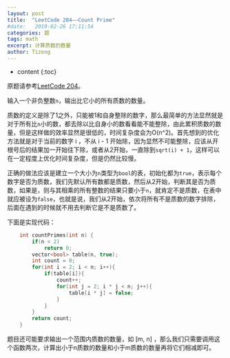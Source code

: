 ```yaml
---
layout: post
title:  "LeetCode 204——Count Prime"
#date:   2019-02-26 17:11:54
categories: 题
tags: math
excerpt: 计算质数的数量
author: Tizeng
---
```


* content
{:toc}

原题请参考[LeetCode 204](https://leetcode.com/problems/count-primes/)。

输入一个非负整数`n`，输出比它小的所有质数的数量。

质数的定义是除了1之外，只能被1和自身整除的数字，那么最简单的方法显然就是对于所有比`n`小的数，都去除以比自身小的数看看能不能整除，由此累积质数的数量，但是这样做的效率显然是很低的，时间复杂度会为O(n^2)。首先想到的优化方法就是对于当前的数字 i ，不从 i - 1 开始除，因为显然不可能整除，应该从开根号后的结果加一开始往下除，或者从2开始，一直除到`sqrt(i) + 1`，这样可以在一定程度上优化时间复杂度，但是仍然比较慢。

正确的做法应该是建立一个大小为`n`类型为`bool`的表，初始化都为`true`，表示每个数字是否为质数，我们先默认所有数都是质数，然后从2开始，判断其是否为质数，如果是，则与其相乘的所有整数的结果只要小于`n`，就肯定不是质数，在表中就应被设为`false`，也就是说，我们从2开始，依次将所有不是质数的数字排除，后面在遇到的时候就不用去判断它是不是质数了。

下面是实现代码：

```c++
    int countPrimes(int n) {
        if(n < 2)
            return 0;
        vector<bool> table(n, true);
        int count = 0;
        for(int i = 2; i < n; i++){
            if(table[i]){
                count++;
                for(int j = 2; i * j < n; j++){
                    table[i * j] = false;
                }
            }
        }
        return count;
    }
```

题目还可能要求输出一个范围内质数的数量，如 [m, n] ，那么我们只需要调用这个函数两次，计算出小于n质数的数量和小于m质数的数量再将它们相减即可。